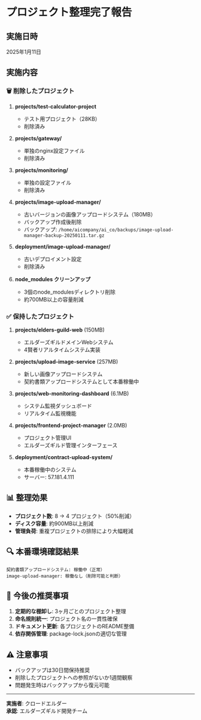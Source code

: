 # プロジェクト整理完了報告

## 実施日時
2025年1月11日

## 実施内容

### 🗑️ 削除したプロジェクト

1. **projects/test-calculator-project**
   - テスト用プロジェクト（28KB）
   - 削除済み

2. **projects/gateway/**
   - 単独のnginx設定ファイル
   - 削除済み

3. **projects/monitoring/**
   - 単独の設定ファイル
   - 削除済み

4. **projects/image-upload-manager/**
   - 古いバージョンの画像アップロードシステム（180MB）
   - バックアップ作成後削除
   - バックアップ: `/home/aicompany/ai_co/backups/image-upload-manager-backup-20250111.tar.gz`

5. **deployment/image-upload-manager/**
   - 古いデプロイメント設定
   - 削除済み

6. **node_modules クリーンアップ**
   - 3個のnode_modulesディレクトリ削除
   - 約700MB以上の容量削減

### ✅ 保持したプロジェクト

1. **projects/elders-guild-web** (150MB)
   - エルダーズギルドメインWebシステム
   - 4賢者リアルタイムシステム実装

2. **projects/upload-image-service** (257MB)
   - 新しい画像アップロードシステム
   - 契約書類アップロードシステムとして本番稼働中

3. **projects/web-monitoring-dashboard** (6.1MB)
   - システム監視ダッシュボード
   - リアルタイム監視機能

4. **projects/frontend-project-manager** (2.0MB)
   - プロジェクト管理UI
   - エルダーズギルド管理インターフェース

5. **deployment/contract-upload-system/**
   - 本番稼働中のシステム
   - サーバー: 57.181.4.111

## 📊 整理効果

- **プロジェクト数**: 8 → 4 プロジェクト（50%削減）
- **ディスク容量**: 約900MB以上削減
- **管理負荷**: 重複プロジェクトの排除により大幅軽減

## 🔍 本番環境確認結果

```
契約書類アップロードシステム: 稼働中（正常）
image-upload-manager: 稼働なし（削除可能と判断）
```

## 📝 今後の推奨事項

1. **定期的な棚卸し**: 3ヶ月ごとのプロジェクト整理
2. **命名規則統一**: プロジェクト名の一貫性確保
3. **ドキュメント更新**: 各プロジェクトのREADME整備
4. **依存関係管理**: package-lock.jsonの適切な管理

## ⚠️ 注意事項

- バックアップは30日間保持推奨
- 削除したプロジェクトへの参照がないか1週間観察
- 問題発生時はバックアップから復元可能

---
**実施者**: クロードエルダー  
**承認**: エルダーズギルド開発チーム